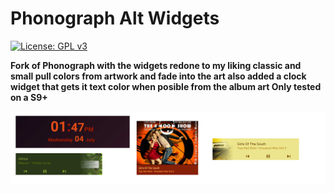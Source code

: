 # Phonograph Alt Widgets
[![License: GPL v3](https://img.shields.io/badge/License-GPL%20v3-blue.svg)](https://github.com/kabouzeid/Phonograph/blob/master/LICENSE.txt)

**Fork of Phonograph with the widgets redone to my liking classic and small pull colors from artwork and fade into the art also added a clock widget that gets it text color when posible from the album art
Only tested on a S9+**

![Screenshots](./art/art.jpg?raw=true)





